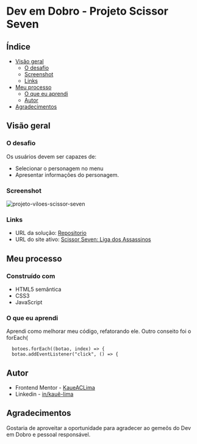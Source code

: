 # Dev em Dobro - Projeto Scissor Seven

## Índice

- [Visão geral](#visão-geral)
  - [O desafio](#o-desafio)
  - [Screenshot](#screenshot)
  - [Links](#links)
- [Meu processo](#meu-processo)
  - [O que eu aprendi](#o-que-eu-aprendi)
  - [Autor](#autor)
- [Agradecimentos](#agradecimentos)

## Visão geral

### O desafio

Os usuários devem ser capazes de:

- Selecionar o personagem no menu
- Apresentar informações do personagem.


### Screenshot

![projeto-viloes-scissor-seven](https://github.com/KaueACLima/projeto-card-blog-principal/assets/56000639/b4da24c4-e830-46e9-a00e-526685bfac5b)


### Links

- URL da solução: [Repositorio](https://github.com/KaueACLima/projeto-viloes-scissor-seven)
- URL do site ativo: [Scissor Seven: Liga dos Assassinos](https://kaueaclima.github.io/projeto-viloes-scissor-seven/
)

## Meu processo

### Construído com

- HTML5 semântica
- CSS3
- JavaScript

### O que eu aprendi

Aprendi como melhorar meu código, refatorando ele. Outro conseito foi o forEach(

```Js
  botoes.forEach((botao, index) => {
  botao.addEventListener("click", () => {
```

## Autor

- Frontend Mentor - [KaueACLima](https://www.frontendmentor.io/profile/KaueACLima)
- Linkedin - [in/kauê-lima](https://www.linkedin.com/in/kau%C3%AA-lima-234515182/)

## Agradecimentos

Gostaria de aproveitar a oportunidade para agradecer ao gemeõs do Dev em Dobro e pessoal responsável.
